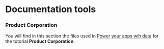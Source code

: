 # Documentation tools


### Product Corporation

You will find in this section the files used in [Power your apps wih data](https://docs.toucantoco.com/concepteur/02-data-sources.html#power-your-apps-with-data) for the tutorial **Product Corporation**.

